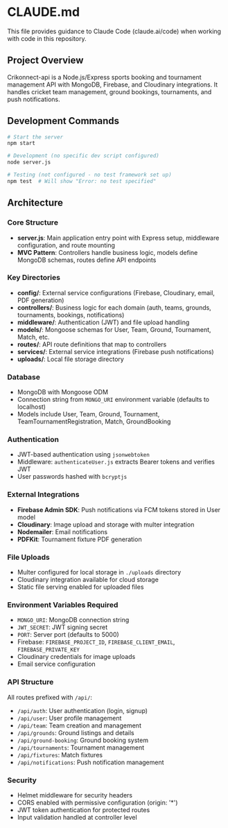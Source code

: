 # CLAUDE.md

This file provides guidance to Claude Code (claude.ai/code) when working with code in this repository.

## Project Overview

Crikonnect-api is a Node.js/Express sports booking and tournament management API with MongoDB, Firebase, and Cloudinary integrations. It handles cricket team management, ground bookings, tournaments, and push notifications.

## Development Commands

```bash
# Start the server
npm start

# Development (no specific dev script configured)
node server.js

# Testing (not configured - no test framework set up)
npm test  # Will show "Error: no test specified"
```

## Architecture

### Core Structure
- **server.js**: Main application entry point with Express setup, middleware configuration, and route mounting
- **MVC Pattern**: Controllers handle business logic, models define MongoDB schemas, routes define API endpoints

### Key Directories
- **config/**: External service configurations (Firebase, Cloudinary, email, PDF generation)
- **controllers/**: Business logic for each domain (auth, teams, grounds, tournaments, bookings, notifications)
- **middleware/**: Authentication (JWT) and file upload handling
- **models/**: Mongoose schemas for User, Team, Ground, Tournament, Match, etc.
- **routes/**: API route definitions that map to controllers
- **services/**: External service integrations (Firebase push notifications)
- **uploads/**: Local file storage directory

### Database
- MongoDB with Mongoose ODM
- Connection string from `MONGO_URI` environment variable (defaults to localhost)
- Models include User, Team, Ground, Tournament, TeamTournamentRegistration, Match, GroundBooking

### Authentication
- JWT-based authentication using `jsonwebtoken`
- Middleware: `authenticateUser.js` extracts Bearer tokens and verifies JWT
- User passwords hashed with `bcryptjs`

### External Integrations
- **Firebase Admin SDK**: Push notifications via FCM tokens stored in User model
- **Cloudinary**: Image upload and storage with multer integration
- **Nodemailer**: Email notifications
- **PDFKit**: Tournament fixture PDF generation

### File Uploads
- Multer configured for local storage in `./uploads` directory
- Cloudinary integration available for cloud storage
- Static file serving enabled for uploaded files

### Environment Variables Required
- `MONGO_URI`: MongoDB connection string
- `JWT_SECRET`: JWT signing secret
- `PORT`: Server port (defaults to 5000)
- Firebase: `FIREBASE_PROJECT_ID`, `FIREBASE_CLIENT_EMAIL`, `FIREBASE_PRIVATE_KEY`
- Cloudinary credentials for image uploads
- Email service configuration

### API Structure
All routes prefixed with `/api/`:
- `/api/auth`: User authentication (login, signup)
- `/api/user`: User profile management
- `/api/team`: Team creation and management
- `/api/grounds`: Ground listings and details
- `/api/ground-booking`: Ground booking system
- `/api/tournaments`: Tournament management
- `/api/fixtures`: Match fixtures
- `/api/notifications`: Push notification management

### Security
- Helmet middleware for security headers
- CORS enabled with permissive configuration (origin: '*')
- JWT token authentication for protected routes
- Input validation handled at controller level